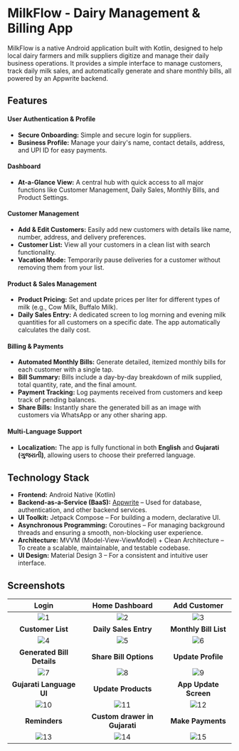 # MilkFlow - Dairy Management & Billing App

MilkFlow is a native Android application built with Kotlin, designed to help local dairy farmers and milk suppliers digitize and manage their daily business operations. It provides a simple interface to manage customers, track daily milk sales, and automatically generate and share monthly bills, all powered by an Appwrite backend.

## Features

#### User Authentication & Profile
* **Secure Onboarding:** Simple and secure login for suppliers.
* **Business Profile:** Manage your dairy's name, contact details, address, and UPI ID for easy payments.

#### Dashboard
* **At-a-Glance View:** A central hub with quick access to all major functions like Customer Management, Daily Sales, Monthly Bills, and Product Settings.

#### Customer Management
* **Add & Edit Customers:** Easily add new customers with details like name, number, address, and delivery preferences.
* **Customer List:** View all your customers in a clean list with search functionality.
* **Vacation Mode:** Temporarily pause deliveries for a customer without removing them from your list.

#### Product & Sales Management
* **Product Pricing:** Set and update prices per liter for different types of milk (e.g., Cow Milk, Buffalo Milk).
* **Daily Sales Entry:** A dedicated screen to log morning and evening milk quantities for all customers on a specific date. The app automatically calculates the daily cost.

#### Billing & Payments
* **Automated Monthly Bills:** Generate detailed, itemized monthly bills for each customer with a single tap.
* **Bill Summary:** Bills include a day-by-day breakdown of milk supplied, total quantity, rate, and the final amount.
* **Payment Tracking:** Log payments received from customers and keep track of pending balances.
* **Share Bills:** Instantly share the generated bill as an image with customers via WhatsApp or any other sharing app.

#### Multi-Language Support
* **Localization:** The app is fully functional in both **English** and **Gujarati (ગુજરાતી)**, allowing users to choose their preferred language.

## Technology Stack

* **Frontend:** Android Native (Kotlin)
* **Backend-as-a-Service (BaaS):** [Appwrite](https://appwrite.io/) – Used for database, authentication, and other backend services.
* **UI Toolkit:** Jetpack Compose – For building a modern, declarative UI.
* **Asynchronous Programming:** Coroutines – For managing background threads and ensuring a smooth, non-blocking user experience.
* **Architecture:** MVVM (Model-View-ViewModel) + Clean Architecture – To create a scalable, maintainable, and testable codebase.
* **UI Design:** Material Design 3 – For a consistent and intuitive user interface.

## Screenshots

| Login | Home Dashboard | Add Customer |
| :---: |:---:|:---:|
| ![1](https://github.com/user-attachments/assets/c135ae27-88ca-4d76-b508-df0ebcaeddb9) | ![2](https://github.com/user-attachments/assets/8f591d94-55ac-4519-a545-40323b23ad0d) | ![3](https://github.com/user-attachments/assets/69e64aad-e57f-415b-91fd-079cfc37ca56) |
| **Customer List** | **Daily Sales Entry** | **Monthly Bill List** |
| ![4](https://github.com/user-attachments/assets/0a220b54-46c6-46b3-a7e7-b08d8fd7a63d) | ![5](https://github.com/user-attachments/assets/e5030e9a-bf60-4d40-8b74-4975015ca7d4) | ![6](https://github.com/user-attachments/assets/42828959-79bb-485b-888f-1d97d2527298) |
| **Generated Bill Details** | **Share Bill Options** | **Update Profile** |
| ![7](https://github.com/user-attachments/assets/ec46cd68-d5da-4735-8dd0-7aa977218c3a) | ![8](https://github.com/user-attachments/assets/951826f9-7943-447f-a338-a3661602d9c6) | ![9](https://github.com/user-attachments/assets/65f3de28-c0da-4a0c-8579-212de2610b00) |
| **Gujarati Language UI** | **Update Products** | **App Update Screen** |
| ![10](https://github.com/user-attachments/assets/cca37169-cb80-45d7-a42f-96efb582eb79) |![11](https://github.com/user-attachments/assets/910c79b7-0524-4b34-a8b5-c80fc8f5c326) | ![12](https://github.com/user-attachments/assets/1a3de54e-6eb8-4c57-a613-09bccd3d718c) |
| **Reminders** | **Custom drawer in Gujarati**| **Make Payments** |
| ![13](https://github.com/user-attachments/assets/a5d488bc-9424-4bee-a2fa-e232be0a051a) | ![14](https://github.com/user-attachments/assets/d9c3a5c1-87ed-49ae-a390-5b624e09e2d1) | ![15](https://github.com/user-attachments/assets/e1823c95-413a-481a-8797-2447ed3a8d5f)
